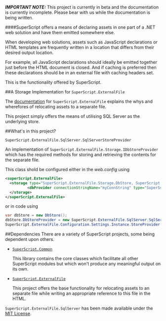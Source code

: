 _**IMPORTANT NOTE:**_ This project is currently in beta and the documentation is currently incomplete. Please bear with us while the documentation is being written.

####SuperScript offers a means of declaring assets in one part of a .NET web solution and have them emitted somewhere else.


When developing web solutions, assets such as JavaScript declarations or HTML templates are frequently written in a location that differs from their desired output location.

For example, all JavaScript declarations should ideally be emitted together just before the HTML document is closed. And if caching is preferred then these declarations should be in an external file with caching headers set.

This is the functionality offered by SuperScript.



##A Storage Implementation for `SuperScript.ExternalFile`

The [documentation](https://github.com/Supertext/SuperScript.ExternalFile/blob/master/README.md#relocate-assets-into-a-separate-file) 
for `SuperScript.ExternalFile` explains the whys and wherefores of relocating assets to a separate file.

This project simply offers the means of utilising SQL Server as the underlying store.

##What's in this project?

`SuperScript.ExternalFile.SqlServer.SqlServerStoreProvider`

  An implementation of `SuperScript.ExternalFile.Storage.IDbStoreProvider` which has the required methods for storing and 
  retrieving the contents for the separate file.
  
  This class shold be configured either in the _web.config_ using
  
  ```XML
  <superScript.ExternalFile>
    <storage type="SuperScript.ExternalFile.Storage.DbStore, SuperScript.ExternalFile">
    		<dbProvider connectionStringName="myConnString" type="SuperScript.ExternalFile.SqlServer.SqlServerStoreProvider, SuperScript.ExternalFile.SqlServer" />
    </storage>
  </superScript.ExternalFile>
  ```
  or in code using
  
  ```C#
  var dbStore = new DbStore();
  dbStore.DbStoreProvider = new SuperScript.ExternalFile.SqlServer.SqlServerStoreProvider();
  SuperScript.ExternalFile.Configuration.Settings.Instance.StoreProvider = dbStore;
  ```

##Dependencies
There are a variety of SuperScript projects, some being dependent upon others.

* [`SuperScript.Common`](https://github.com/Supertext/SuperScript.Common)

  This library contains the core classes which facilitate all other SuperScript modules but which won't produce any meaningful 
  output on its own.

* [`SuperScript.ExternalFile`](https://github.com/Supertext/SuperScript.ExternalFile)

  This project offers the base functionality for relocating assets to an separate file while writing an appropriate reference 
  to this file in the HTML. 
  

`SuperScript.ExternalFile.SqlServer` has been made available under the [MIT License](https://github.com/Supertext/SuperScript.ExternalFile.SqlServer/blob/master/LICENSE).
